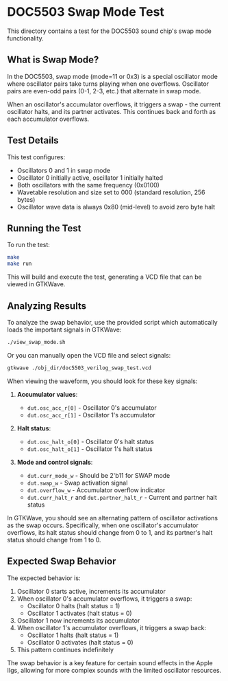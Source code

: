 # DOC5503 Swap Mode Test

This directory contains a test for the DOC5503 sound chip's swap mode functionality.

## What is Swap Mode?

In the DOC5503, swap mode (mode=11 or 0x3) is a special oscillator mode where oscillator pairs take turns playing when one overflows. Oscillator pairs are even-odd pairs (0-1, 2-3, etc.) that alternate in swap mode.

When an oscillator's accumulator overflows, it triggers a swap - the current oscillator halts, and its partner activates. This continues back and forth as each accumulator overflows.

## Test Details

This test configures:
- Oscillators 0 and 1 in swap mode
- Oscillator 0 initially active, oscillator 1 initially halted
- Both oscillators with the same frequency (0x0100)
- Wavetable resolution and size set to 000 (standard resolution, 256 bytes)
- Oscillator wave data is always 0x80 (mid-level) to avoid zero byte halt

## Running the Test

To run the test:

```bash
make
make run
```

This will build and execute the test, generating a VCD file that can be viewed in GTKWave.

## Analyzing Results

To analyze the swap behavior, use the provided script which automatically loads the important signals in GTKWave:

```bash
./view_swap_mode.sh
```

Or you can manually open the VCD file and select signals:

```bash
gtkwave ./obj_dir/doc5503_verilog_swap_test.vcd
```

When viewing the waveform, you should look for these key signals:

1. **Accumulator values**:
   - `dut.osc_acc_r[0]` - Oscillator 0's accumulator
   - `dut.osc_acc_r[1]` - Oscillator 1's accumulator

2. **Halt status**:
   - `dut.osc_halt_o[0]` - Oscillator 0's halt status
   - `dut.osc_halt_o[1]` - Oscillator 1's halt status

3. **Mode and control signals**:
   - `dut.curr_mode_w` - Should be 2'b11 for SWAP mode
   - `dut.swap_w` - Swap activation signal
   - `dut.overflow_w` - Accumulator overflow indicator
   - `dut.curr_halt_r` and `dut.partner_halt_r` - Current and partner halt status

In GTKWave, you should see an alternating pattern of oscillator activations as the swap occurs. Specifically, when one oscillator's accumulator overflows, its halt status should change from 0 to 1, and its partner's halt status should change from 1 to 0.

## Expected Swap Behavior

The expected behavior is:

1. Oscillator 0 starts active, increments its accumulator
2. When oscillator 0's accumulator overflows, it triggers a swap:
   - Oscillator 0 halts (halt status = 1)
   - Oscillator 1 activates (halt status = 0)
3. Oscillator 1 now increments its accumulator
4. When oscillator 1's accumulator overflows, it triggers a swap back:
   - Oscillator 1 halts (halt status = 1)
   - Oscillator 0 activates (halt status = 0)
5. This pattern continues indefinitely

The swap behavior is a key feature for certain sound effects in the Apple IIgs, allowing for more complex sounds with the limited oscillator resources.